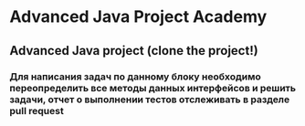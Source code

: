 # Advanced Java Project Academy
## Advanced Java project (clone the project!)


### Для написания задач по данному блоку необходимо переопределить все методы данных интерфейсов и решить задачи, отчет о выполнении тестов отслеживать в разделе pull request
